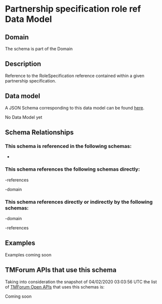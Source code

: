 # Partnership specification role ref Data Model

## Domain

The  schema is part of the  Domain

## Description

Reference to the RoleSpecification reference contained within a given partnership specification.

## Data model

A JSON Schema corresponding to this data model can be found
[here](https://github.com/tmforum-rand/schemas/blob/candidates/EngagedParty/PartnershipSpecificationRoleRef.schema.json).

No Data Model yet

## Schema Relationships

### This schema is referenced in the following schemas:

-

### This schema references the following schemas directly:

-references

-domain

### This schema references directly or indirectly by the following schemas:

-domain

-references



## Examples

Examples coming soon

## TMForum APIs that use this schema

Taking into consideration the snapshot of 04/02/2020 03:03:56 UTC the list of [TMForum Open APIs](https://www.tmforum.org/open-apis/) that uses this schemas is:

Coming soon